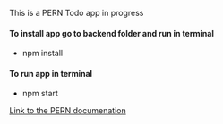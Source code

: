 This is a PERN Todo app in progress

#### To install app go to backend folder and run in terminal  
- npm install

#### To run app in terminal  
- npm start


[Link to the PERN documenation](./backend/Documentation.md)